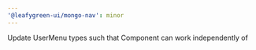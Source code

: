 ```yaml
---
'@leafygreen-ui/mongo-nav': minor
---
```


Update UserMenu types such that Component can work independently of <MongoNav />
